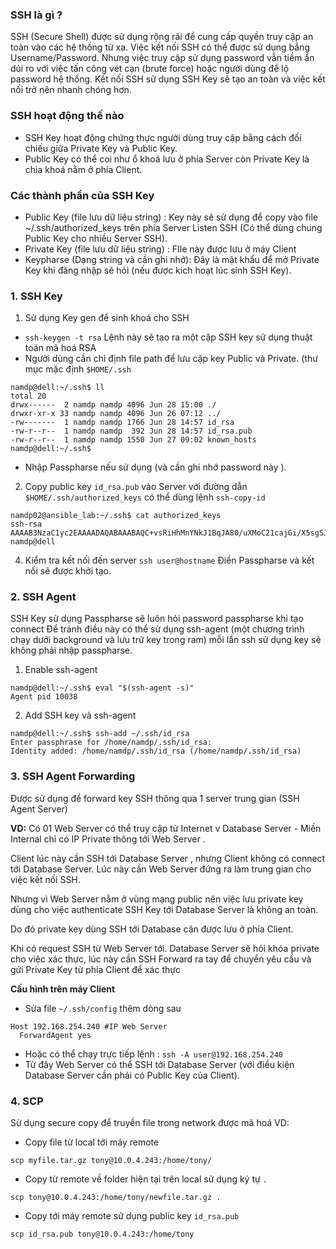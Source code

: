 ### SSH là gì ?

SSH (Secure Shell) được sử dụng rộng rãi để cung cấp quyền truy cập an toàn vào các hệ thống từ xa.
Việc kết nối SSH có thể được sử dụng bẳng Username/Password. Nhưng việc truy cập sử dụng password vẫn tiềm ẩn dủi ro với việc tấn công vét cạn (brute force) hoặc người dùng để lộ password hệ thống.
Kết nối SSH sử dụng SSH Key sẽ tạo an toàn và việc kết nối trở nên nhanh chóng hơn.

### SSH hoạt động thế nào

- SSH Key hoạt động chứng thực người dùng truy cập bằng cách đối chiếu giữa Private Key và Public Key.
- Public Key có thể coi như ổ khoá lưu ở phía Server còn Private Key là chìa khoá nằm ở phía Client.

### Các thành phần của SSH Key

- Public Key (file lưu dữ liệu string) : Key này sẽ sử dụng để copy vào file ~/.ssh/authorized_keys trên phía Server Listen SSH (Có thể dùng chung Public Key cho nhiều Server SSH).
- Private Key (file lưu dữ liệu string) : FIle này được lưu ở máy Client
- Keypharse (Dạng string và cần ghi nhớ): Đây là mật khẩu để mở Private Key khi đăng nhập sẽ hỏi (nếu được kích hoạt lúc sinh SSH Key).

### 1\. SSH Key

1.  Sử dụng Key gen để sinh khoá cho SSH

- `ssh-keygen -t rsa`
    Lệnh này sẽ tạo ra một cặp SSH key sử dụng thuật toán mã hoá RSA
- Người dùng cần chỉ định file path để lưu cặp key Public và Private. (thư mục mặc định `$HOME/.ssh`

```
namdp@dell:~/.ssh$ ll
total 20
drwx------  2 namdp namdp 4096 Jun 28 15:00 ./
drwxr-xr-x 33 namdp namdp 4096 Jun 26 07:12 ../
-rw-------  1 namdp namdp 1766 Jun 28 14:57 id_rsa
-rw-r--r--  1 namdp namdp  392 Jun 28 14:57 id_rsa.pub
-rw-r--r--  1 namdp namdp 1550 Jun 27 09:02 known_hosts
namdp@dell:~/.ssh$ 

```

- Nhập Passpharse nếu sử dụng (và cần ghi nhớ password này ).

2.  Copy public key `id_rsa.pub` vào Server với đường dẫn `$HOME/.ssh/authorized_keys` có thể dùng lệnh `ssh-copy-id`

```
namdp02@ansible_lab:~/.ssh$ cat authorized_keys 
ssh-rsa AAAAB3NzaC1yc2EAAAADAQABAAABAQC+vsRiHhMnYNkJ1BqJA80/uXMoC21cajGi/X5sgSJsUG5+hQDWd7mj/tujHXNMHK4WskwoDDO2MH6PEWeJ3HHzAlMr6hnKt645GnfhA9Y4CF5AzHNvVF+Aqrr+gpop7PYWwoOm46BrSuAV6oa5rzKKdXn4qCGgKFbiahHxD2NmG8+EzhBgc9xJQm8XBu5fZvZ8RA3qy1w9FUzKtLTrHJt9rAaWw+S4LrNzzhviTzqV/QrZGIsStx3ixdYXI8p5kHHuaDfj6RaxzzfrZZ/zE2OhV8t/a0HBOKJ7BizfmiWlpo6Wp9IR/CCapshbuu4yOhonkVdTFy6x6acMGjxnsYfj namdp@dell
```

4.  Kiểm tra kết nối đến server `ssh user@hostname` Điền Passpharse và kết nối sẽ được khởi tạo.

### 2\. SSH Agent

SSH Key sử dụng Passpharse sẽ luôn hỏi password passpharse khi tạo connect
Để tránh điều này có thể sử dụng ssh-agent (một chương trình chạy dưới background và lưu trữ key trong ram) mỗi lần ssh sử dụng key sẽ không phải nhập passpharse.

1.  Enable ssh-agent

```
namdp@dell:~/.ssh$ eval "$(ssh-agent -s)"
Agent pid 10038

```

2.  Add SSH key và ssh-agent

```
namdp@dell:~/.ssh$ ssh-add ~/.ssh/id_rsa
Enter passphrase for /home/namdp/.ssh/id_rsa: 
Identity added: /home/namdp/.ssh/id_rsa (/home/namdp/.ssh/id_rsa)
```

### 3\. SSH Agent Forwarding

Được sử dụng để forward key SSH thông qua 1 server trung gian (SSH Agent Server)
   
**VD:** Có 01 Web Server có thể truy cập từ Internet  v Database Server - Miền Internal chỉ có IP Private thông tới Web Server .

Client lúc này cần SSH tới Database Server , nhưng Client không có connect tới Database Server. Lúc này cần Web Server đứng ra làm trung gian cho việc kết nối SSH.

Nhưng vì Web Server nằm ở vùng mạng public nên việc lưu private key dùng cho việc authenticate SSH Key tới Database Server là không an toàn.

Do đó private key dùng SSH tới Database cân được lưu ở phía Client.

Khi có request SSH từ Web Server tới. Database Server sẽ hỏi khóa private cho việc xác thực, lúc này cần SSH Forward ra tay để chuyển yêu cầu và gửi Private Key từ phía Client để xác thực

**Cấu hình trên máy Client**

- Sửa file `~/.ssh/config` thêm dòng sau

```
Host 192.168.254.240 #IP Web Server
  ForwardAgent yes
```

- Hoặc có thể chạy trực tiếp lệnh :
    `ssh -A user@192.168.254.240`
- Từ đây Web Server có thể SSH tới Database Server (với điều kiện Database Server cần phải có Public Key của Client).

### 4. SCP 
Sử dụng secure copy để truyền file trong network được mã hoá
VD:
- Copy file từ local tới máy remote
```
scp myfile.tar.gz tony@10.0.4.243:/home/tony/
``` 
- Copy từ remote về folder hiện tại trên local sử dụng ký tự `.`
```
scp tony@10.0.4.243:/home/tony/newfile.tar.gz .
```
- Copy tới máy remote sử dụng public key `id_rsa.pub`
```
scp id_rsa.pub tony@10.0.4.243:/home/tony
```
